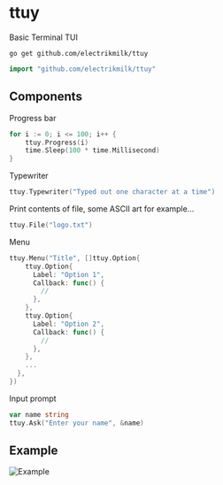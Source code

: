 # ttuy
Basic Terminal TUI

```console
go get github.com/electrikmilk/ttuy
```

```go
import "github.com/electrikmilk/ttuy"
```

## Components

Progress bar
```go
for i := 0; i <= 100; i++ {
    ttuy.Progress(i)
    time.Sleep(100 * time.Millisecond)
}
```

Typewriter
```go
ttuy.Typewriter("Typed out one character at a time")
```

Print contents of file, some ASCII art for example...
```go
ttuy.File("logo.txt")
```

Menu
``` go
ttuy.Menu("Title", []ttuy.Option{
    ttuy.Option{
      Label: "Option 1",
      Callback: func() {
        //
      },
    },
    ttuy.Option{
      Label: "Option 2",
      Callback: func() {
        //
      },
    },
    ...
  },
})
```

Input prompt
```go
var name string
ttuy.Ask("Enter your name", &name)
```

## Example

![Example](https://i.imgur.com/kLwzS6Q.gif)
